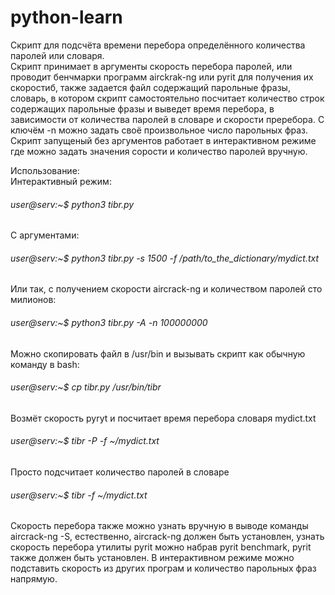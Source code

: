 # python-learn
Скрипт для подсчёта времени перебора определённого количества паролей или словаря.  
Скрипт принимает в аргументы скорость перебора паролей, или проводит бенчмарки программ airckrak-ng или pyrit для получения их скоростиб, также задается файл содержащий парольные фразы, словарь, в котором скрипт самостоятельно посчитает количество строк содержащих парольные фразы и выведет время перебора, в зависимости от количества паролей в словаре и скорости преребора. С ключём -n можно задать своё произвольное число парольных фраз. Скрипт запущеный без аргументов работает в интерактивном режиме где можно задать значения сорости и количество паролей вручную.  

Использование:  
Интерактивный режим:  
###### user@serv:~$ python3 tibr.py
С аргументами:  
###### user@serv:~$ python3 tibr.py -s 1500  -f /path/to_the_dictionary/mydict.txt  
Или так, с получением скорости aircrack-ng и количеством паролей сто милионов:
###### user@serv:~$ python3 tibr.py -A  -n 100000000  

Можно скопировать файл в /usr/bin и вызывать скрипт как обычную команду в bash:  
###### user@serv:~$ cp tibr.py /usr/bin/tibr
Возмёт скорость pyryt и посчитает время перебора словаря mydict.txt    
###### user@serv:~$ tibr -P -f ~/mydict.txt  
Просто подсчитает количество паролей в словаре 
###### user@serv:~$ tibr -f ~/mydict.txt  

Cкорость перебора также можно узнать вручную в выводе команды aircrack-ng -S, естественно, aircrack-ng должен быть установлен, узнать скорость перебора утилиты pyrit можно набрав pyrit benchmark, pyrit также должен быть установлен. В интерактивном режиме можно подставить скорость из других програм и количество парольных фраз напрямую.


